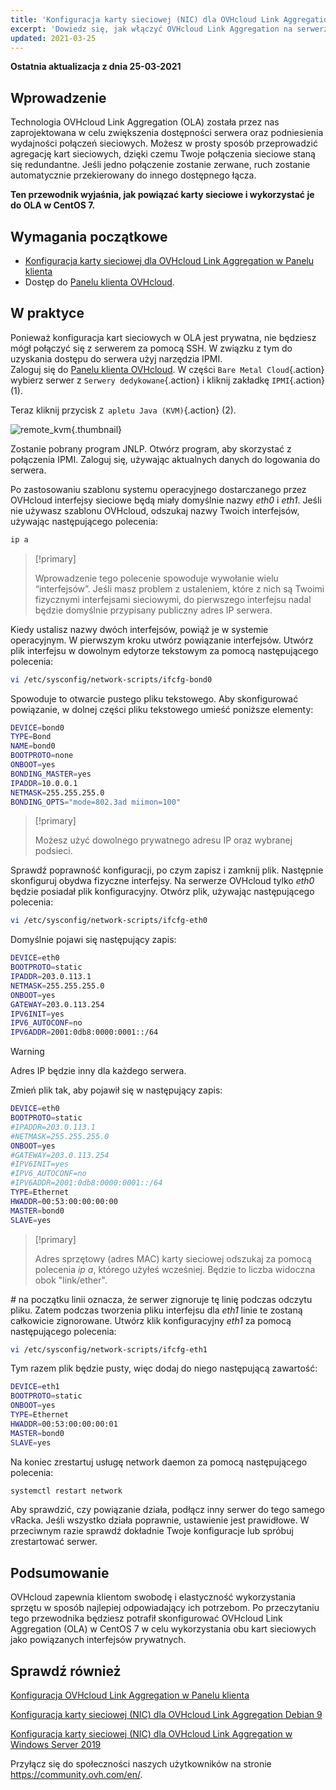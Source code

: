 ```yaml
---
title: 'Konfiguracja karty sieciowej (NIC) dla OVHcloud Link Aggregation w CentOS 7'
excerpt: 'Dowiedz się, jak włączyć OVHcloud Link Aggregation na serwerze CentOS'
updated: 2021-03-25
---
```


**Ostatnia aktualizacja z dnia 25-03-2021**

## Wprowadzenie

Technologia OVHcloud Link Aggregation (OLA) została przez nas zaprojektowana w celu zwiększenia dostępności serwera oraz podniesienia wydajności połączeń sieciowych. Możesz w prosty sposób przeprowadzić agregację kart sieciowych, dzięki czemu Twoje połączenia sieciowe staną się redundantne. Jeśli jedno połączenie zostanie zerwane, ruch zostanie automatycznie przekierowany do innego dostępnego łącza. 

**Ten przewodnik wyjaśnia, jak powiązać karty sieciowe i wykorzystać je do OLA w CentOS 7.**

## Wymagania początkowe

- [Konfiguracja karty sieciowej dla OVHcloud Link Aggregation w Panelu klienta](/pages/cloud/dedicated/ola-enable-manager)
- Dostęp do [Panelu klienta OVHcloud](https://www.ovh.com/auth/?action=gotomanager&from=https://www.ovh.pl/&ovhSubsidiary=pl).

## W praktyce

Ponieważ konfiguracja kart sieciowych w OLA jest prywatna, nie będziesz mógł połączyć się z serwerem za pomocą SSH. W związku z tym do uzyskania dostępu do serwera użyj narzędzia IPMI.
<br>Zaloguj się do [Panelu klienta OVHcloud](https://www.ovh.com/auth/?action=gotomanager&from=https://www.ovh.pl/&ovhSubsidiary=pl). W części `Bare Metal Cloud`{.action} wybierz serwer z `Serwery dedykowane`{.action} i kliknij zakładkę `IPMI`{.action} (1).

Teraz kliknij przycisk `Z apletu Java (KVM)`{.action} (2).

![remote_kvm](images/remote_kvm2022.png){.thumbnail}

Zostanie pobrany program JNLP. Otwórz program, aby skorzystać z połączenia IPMI. Zaloguj się, używając aktualnych danych do logowania do serwera.

Po zastosowaniu szablonu systemu operacyjnego dostarczanego przez OVHcloud interfejsy sieciowe będą miały domyślnie nazwy *eth0* i *eth1*. Jeśli nie używasz szablonu OVHcloud, odszukaj nazwy Twoich interfejsów, używając następującego polecenia:

```bash
ip a
```

> [!primary]
>
> Wprowadzenie tego polecenie spowoduje wywołanie wielu “interfejsów”. Jeśli masz problem z ustaleniem, które z nich są Twoimi fizycznymi interfejsami sieciowymi, do pierwszego interfejsu nadal będzie domyślnie przypisany publiczny adres IP serwera.
>

Kiedy ustalisz nazwy dwóch interfejsów, powiąż je w systemie operacyjnym. W pierwszym kroku utwórz powiązanie interfejsów. Utwórz plik interfejsu w dowolnym edytorze tekstowym za pomocą następującego polecenia:

```bash
vi /etc/sysconfig/network-scripts/ifcfg-bond0
```

Spowoduje to otwarcie pustego pliku tekstowego. Aby skonfigurować powiązanie, w dolnej części pliku tekstowego umieść poniższe elementy:

```bash
DEVICE=bond0
TYPE=Bond
NAME=bond0
BOOTPROTO=none
ONBOOT=yes
BONDING_MASTER=yes
IPADDR=10.0.0.1
NETMASK=255.255.255.0
BONDING_OPTS="mode=802.3ad miimon=100"
```

> [!primary]
>
> Możesz użyć dowolnego prywatnego adresu IP oraz wybranej podsieci.
>

Sprawdź poprawność konfiguracji, po czym zapisz i zamknij plik. Następnie skonfiguruj obydwa fizyczne interfejsy. Na serwerze OVHcloud tylko *eth0* będzie posiadał plik konfiguracyjny. Otwórz plik, używając następującego polecenia:

```bash
vi /etc/sysconfig/network-scripts/ifcfg-eth0
```

Domyślnie pojawi się następujący zapis:

```bash
DEVICE=eth0
BOOTPROTO=static
IPADDR=203.0.113.1
NETMASK=255.255.255.0
ONBOOT=yes
GATEWAY=203.0.113.254
IPV6INIT=yes
IPV6_AUTOCONF=no
IPV6ADDR=2001:0db8:0000:0001::/64
```

> [!warning]
>
> Adres IP będzie inny dla każdego serwera.
>

Zmień plik tak, aby pojawił się w następujący zapis:

```bash
DEVICE=eth0
BOOTPROTO=static
#IPADDR=203.0.113.1
#NETMASK=255.255.255.0
ONBOOT=yes
#GATEWAY=203.0.113.254
#IPV6INIT=yes
#IPV6_AUTOCONF=no
#IPV6ADDR=2001:0db8:0000:0001::/64
TYPE=Ethernet
HWADDR=00:53:00:00:00:00
MASTER=bond0
SLAVE=yes
```

> [!primary]
>
> Adres sprzętowy (adres MAC) karty sieciowej odszukaj za pomocą polecenia *ip a*, którego użyłeś wcześniej.  Będzie to liczba widoczna obok "link/ether".
>

*#* na początku linii oznacza, że serwer zignoruje tę linię podczas odczytu pliku. Zatem podczas tworzenia pliku interfejsu dla *eth1* linie te zostaną całkowicie zignorowane. Utwórz klik konfiguracyjny *eth1* za pomocą następującego polecenia:

```bash
vi /etc/sysconfig/network-scripts/ifcfg-eth1
```

Tym razem plik będzie pusty, więc dodaj do niego następującą zawartość:

```bash
DEVICE=eth1
BOOTPROTO=static
ONBOOT=yes
TYPE=Ethernet
HWADDR=00:53:00:00:00:01
MASTER=bond0
SLAVE=yes
```

Na koniec zrestartuj usługę network daemon za pomocą następującego polecenia:

```bash
systemctl restart network
```

Aby sprawdzić, czy powiązanie działa, podłącz inny serwer do tego samego vRacka. Jeśli wszystko działa poprawnie, ustawienie jest prawidłowe. W przeciwnym razie sprawdź dokładnie Twoje konfiguracje lub spróbuj zrestartować serwer.

## Podsumowanie

OVHcloud zapewnia klientom swobodę i elastyczność wykorzystania sprzętu w sposób najlepiej odpowiadający ich potrzebom. Po przeczytaniu tego przewodnika będziesz potrafił skonfigurować OVHcloud Link Aggregation (OLA) w CentOS 7 w celu wykorzystania obu kart sieciowych jako powiązanych interfejsów prywatnych.

## Sprawdź również

[Konfiguracja OVHcloud Link Aggregation w Panelu klienta](/pages/cloud/dedicated/ola-enable-manager)

[Konfiguracja karty sieciowej (NIC) dla OVHcloud Link Aggregation Debian 9](/pages/cloud/dedicated/ola-enable-debian9)

[Konfiguracja karty sieciowej (NIC) dla OVHcloud Link Aggregation w Windows Server 2019](/pages/cloud/dedicated/ola-enable-w2k19)

Przyłącz się do społeczności naszych użytkowników na stronie <https://community.ovh.com/en/>.
